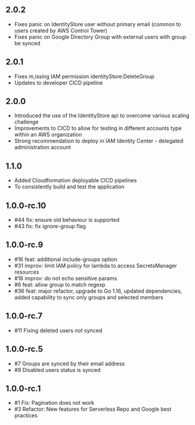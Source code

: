 ## 2.0.2
- Fixes panic on IdentityStore user without primary email (common to users created by AWS Control Tower)
- Fixes panic on Google Directory Group with external users with group be synced

## 2.0.1
- Fixes m,issing IAM permission identityStore:DeleteGroup
- Updates to developer CICD pipeline
## 2.0.0
- Introduced the use of the IdentityStore api to overcome various scaling challenge
- Improvements to CICD to allow for testing in different accounts type within an AWS organization
- Strong recommendation to deploy in IAM Identity Center - delegated administration account

## 1.1.0
- Added Cloudformation deployable CICD pipelines
- To consistently build and test the application

## 1.0.0-rc.10
- #44 fix: ensure old behaviour is supported
- #43 fix: fix ignore-group flag

## 1.0.0-rc.9
- #16 feat: additional include-groups option
- #31 improv: limit IAM policy for lambda to access SecretsManager resources
- #18 improv: do not echo sensitive params
- #6 feat: allow group to match regexp
- #36 feat: major refactor, upgrade to Go 1.16, updated dependencies, added capability to sync only groups and selected members

## 1.0.0-rc.7

- #11 Fixing deleted users not synced

## 1.0.0-rc.5

- #7 Groups are synced by their email address
- #9 Disabled users status is synced

## 1.0.0-rc.1

- #1 Fix: Pagination does not work
- #3 Refactor: New features for Serverless Repo and Google best practices
